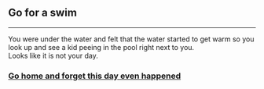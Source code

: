 ## Go for a swim
---
You were under the water and felt that the water started to get warm so you look up and see a kid peeing in the pool right next to you.  
Looks like it is not your day.  

### [Go home and forget this day even happened]()
